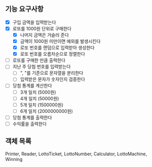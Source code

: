 ## 기능 요구사항
- [X] 구입 금액을 입력받는다
- [X] 로또를 1000원 단위로 구매한다
  - [X] 나머지 금액은 거슬러 준다
  - [X] 금액이 1000원 미만이면 예외를 발생시킨다
  - [X] 로또 번호를 랜덤으로 입력받아 생성한다
  - [X] 로또 번호를 오름차순으로 정렬한다
- [ ] 로또를 구매한 만큼 출력한다
- [ ] 지난 주 당첨 번호를 입력받는다
  - [ ] ", "를 기준으로 문자열을 분리한다
  - [ ] 입력받은 문자가 숫자인지 검증한다
- [ ] 당첨 통계를 계산한다
  - [ ] 3개 일치 (5000원)
  - [ ] 4개 일치 (50000원)
  - [ ] 5개 일치 (1500000원)
  - [ ] 6개 일치 (2000000000원)
- [ ] 당첨 통계를 출력한다
- [ ] 수익률을 출력한다

## 객체 목록
Printer, Reader, LottoTicket, LottoNumber, Calculator, LottoMachine, Winning
